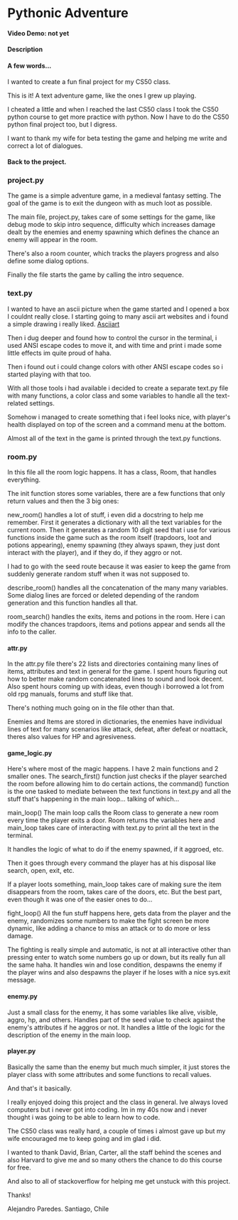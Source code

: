 # Pythonic Adventure

#### Video Demo: not yet

#### Description


#### A few words...

I wanted to create a fun final project for my CS50 class.

This is it! A text adventure game, like the ones I grew up playing.

I cheated a little and when I reached the last CS50 class I took the CS50 python
course to get more practice with python. Now I have to do the CS50 python final
project too, but I digress.

I want to thank my wife for beta testing the game and helping me write and
correct a lot of dialogues.


#### Back to the project.

### project.py
The game is a simple adventure game, in a medieval fantasy setting. The goal of
the game is to exit the dungeon with as much loot as possible.

The main file, project.py, takes care of some settings for the game, like debug
mode to skip intro sequence, difficulty which increases damage dealt by the 
enemies and enemy spawning which defines the chance an enemy will appear in the
room.

There's also a room counter, which tracks the players progress and also define
some dialog options.

Finally the file starts the game by calling the intro sequence.

### text.py
I wanted to have an ascii picture when the game started and I opened a box 
I couldnt really close. I starting going to many ascii art websites and i 
found a simple drawing i really liked. [Asciiart](https://www.asciiart.eu/)

Then i dug deeper and found how to control the cursor in the terminal, i used
ANSI escape codes to move it, and with time and print i made some little effects
im quite proud of haha.

Then i found out i could change colors with other ANSI escape codes so i started
playing with that too.

With all those tools i had available i decided to create a separate text.py file
with many functions, a color class and some variables to handle all the 
text-related settings.

Somehow i managed to create something that i feel looks nice, with player's
health displayed on top of the screen and a command menu at the bottom.

Almost all of the text in the game is printed through the text.py functions.

### room.py
In this file all the room logic happens. It has a class, Room, that handles
everything. 

The init function stores some variables, there are a few functions that only
return values and then the 3 big ones:

new_room() handles a lot of stuff, i even did a docstring to help me remember.
First it generates a dictionary with all the text variables for the current
room. Then it generates a random 10 digit seed that i use for various functions
inside the game such as the room itself (trapdoors, loot and potions appearing),
enemy spawning (they always spawn, they just dont interact with the player),
and if they do, if they aggro or not. 

I had to go with the seed route because it was easier to keep the game from 
suddenly generate random stuff when it was not supposed to.

describe_room() handles all the concatenation of the many many variables. Some 
dialog lines are forced or deleted depending of the random generation and this 
function handles all that.

room_search() handles the exits, items and potions in the room. Here i can 
modify the chances trapdoors, items and potions appear and sends all the info 
to the caller.

#### attr.py 
In the attr.py file there's 22 lists and directories containing
many lines of items, attributes and text in general for the game. I spent hours
figuring out how to better make random concatenated lines to sound and look 
decent. Also spent hours coming up with ideas, even though i borrowed a lot from
old rpg manuals, forums and stuff like that.

There's nothing much going on in the file other than that.

Enemies and Items are stored in dictionaries, the enemies have individual lines
of text for many scenarios like attack, defeat, after defeat or noattack, theres
also values for HP and agresiveness.

#### game_logic.py
Here's where most of the magic happens. I have 2 main functions and 2 smaller
ones. The search_first() function just checks if the player searched the room
before allowing him to do certain actions, the command() function is the one
tasked to mediate between the text functions in text.py and all the stuff that's
happening in the main loop... talking of which...

main_loop() The main loop calls the Room class to generate a new room every time
the player exits a door. Room returns the variables here and main_loop takes care
of interacting with text.py to print all the text in the terminal.

It handles the logic of what to do if the enemy spawned, if it aggroed, etc. 

Then it goes through every command the player has at his disposal like search,
open, exit, etc.

If a player loots something, main_loop takes care of making sure the item
disappears from the room, takes care of the doors, etc. But the best part, even
though it was one of the easier ones to do...

fight_loop() All the fun stuff happens here, gets data from the player and the
enemy, randomizes some numbers to make the fight screen be more dynamic, like
adding a chance to miss an attack or to do more or less damage.

The fighting is really simple and automatic, is not at all interactive other than
pressing enter to watch some numbers go up or down, but its really fun all the 
same haha. It handles win and lose condition, despawns the enemy if the player 
wins and also despawns the player if he loses with a nice sys.exit message.

#### enemy.py
Just a small class for the enemy, it has some variables like alive, visible,
aggro, hp, and others. Handles part of the seed value to check against the
enemy's attributes if he aggros or not. It handles a little of the logic for the
description of the enemy in the main loop.

#### player.py
Basically the same than the enemy but much much simpler, it just stores the 
player class with some attributes and some functions to recall values.



And that's it basically.

I really enjoyed doing this project and the class in general. Ive always loved
computers but i never got into coding. Im in my 40s now and i never thought i 
was going to be able to learn how to code.

The CS50 class was really hard, a couple of times i almost gave up but my wife 
encouraged me to keep going and im glad i did.

I wanted to thank David, Brian, Carter, all the staff behind the scenes and also
Harvard to give me and so many others the chance to do this course for free.

And also to all of stackoverflow for helping me get unstuck with this project.

Thanks!

Alejandro Paredes.
Santiago, Chile
